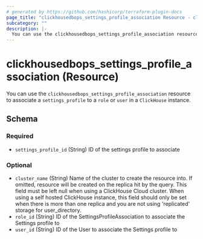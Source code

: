```yaml
---
# generated by https://github.com/hashicorp/terraform-plugin-docs
page_title: "clickhousedbops_settings_profile_association Resource - clickhousedbops"
subcategory: ""
description: |-
  You can use the clickhousedbops_settings_profile_association resource to associate a settings_profile to a role or user in a ClickHouse instance.
---
```


# clickhousedbops_settings_profile_association (Resource)

You can use the `clickhousedbops_settings_profile_association` resource to associate a `settings_profile` to a `role` or `user` in a `ClickHouse` instance.



<!-- schema generated by tfplugindocs -->
## Schema

### Required

- `settings_profile_id` (String) ID of the settings profile to associate

### Optional

- `cluster_name` (String) Name of the cluster to create the resource into. If omitted, resource will be created on the replica hit by the query.
This field must be left null when using a ClickHouse Cloud cluster.
When using a self hosted ClickHouse instance, this field should only be set when there is more than one replica and you are not using 'replicated' storage for user_directory.
- `role_id` (String) ID of the SettingsProfileAssociation to associate the Settings profile to
- `user_id` (String) ID of the User to associate the Settings profile to
